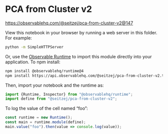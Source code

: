 # PCA from Cluster v2

https://observablehq.com/@seitzej/pca-from-cluster-v2@147

View this notebook in your browser by running a web server in this folder. For
example:

~~~sh
python -m SimpleHTTPServer
~~~

Or, use the [Observable Runtime](https://github.com/observablehq/runtime) to
import this module directly into your application. To npm install:

~~~sh
npm install @observablehq/runtime@4
npm install https://api.observablehq.com/@seitzej/pca-from-cluster-v2.tgz?v=3
~~~

Then, import your notebook and the runtime as:

~~~js
import {Runtime, Inspector} from "@observablehq/runtime";
import define from "@seitzej/pca-from-cluster-v2";
~~~

To log the value of the cell named “foo”:

~~~js
const runtime = new Runtime();
const main = runtime.module(define);
main.value("foo").then(value => console.log(value));
~~~
